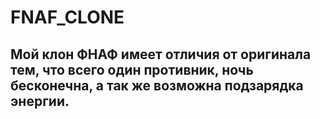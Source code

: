 # FNAF_CLONE

## Мой клон ФНАФ имеет отличия от оригинала тем, что всего один противник, ночь бесконечна, а так же возможна подзарядка энергии.
